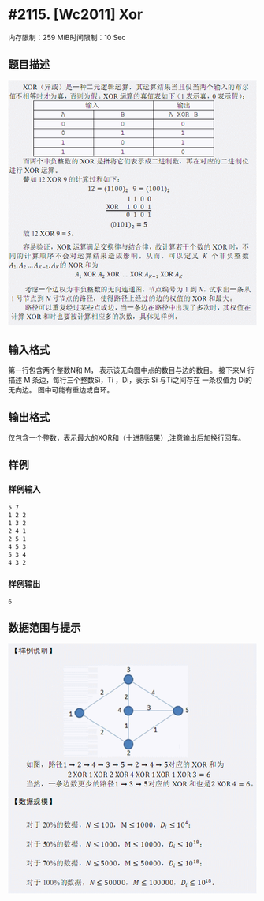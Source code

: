 # #2115. [Wc2011] Xor

内存限制：259 MiB时间限制：10 Sec

## 题目描述

![](images/2606_1.jpg)

## 输入格式

第一行包含两个整数N和 M， 表示该无向图中点的数目与边的数目。  接下来M 行描述 M 条边，每行三个整数Si，Ti ，Di，表示 Si 与Ti之间存在 一条权值为 Di的无向边。 图中可能有重边或自环。

## 输出格式

仅包含一个整数，表示最大的XOR和（十进制结果）,注意输出后加换行回车。

## 样例

### 样例输入

    
    5 7 
    1 2 2 
    1 3 2 
    2 4 1 
    2 5 1 
    4 5 3 
    5 3 4 
    4 3 2 
    

### 样例输出

    
    6
    

## 数据范围与提示

![](images/2606_3.jpg)
